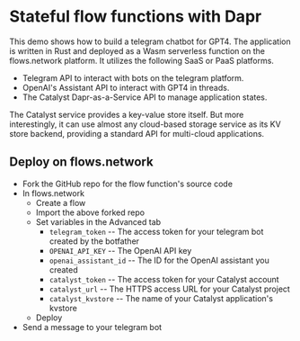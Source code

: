 # Stateful flow functions with Dapr

This demo shows how to build a telegram chatbot for GPT4. The application is written in Rust and deployed as a Wasm serverless function on the flows.network platform. It utilizes the following SaaS or PaaS platforms. 


* Telegram API to interact with bots on the telegram platform. 
* OpenAI's Assistant API to interact with GPT4 in threads. 
* The Catalyst Dapr-as-a-Service API to manage application states.


The Catalyst service provides a key-value store itself. But more interestingly, it can use almost any cloud-based storage service as its KV store backend, providing a standard API for multi-cloud applications. 

## Deploy on flows.network

* Fork the GitHub repo for the flow function's source code
* In flows.network
    * Create a flow
    * Import the above forked repo
    * Set variables in the Advanced tab
        * `telegram_token` -- The access token for your telegram bot created by the botfather 
        * `OPENAI_API_KEY` -- The OpenAI API key
        * `openai_assistant_id` -- The ID for the OpenAI assistant you created
        * `catalyst_token` -- The access token for your Catalyst account
        * `catalyst_url` -- The HTTPS access URL for your Catalyst project
        * `catalyst_kvstore` -- The name of your Catalyst application's kvstore
    * Deploy
* Send a message to your telegram bot


